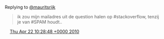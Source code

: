 Replying to [@mauritsrijk](https://twitter.com/mauritsrijk/status/12631148870)

> ik zou mijn mailadres uit de question halen op \#stackoverflow, tenzij je van \#SPAM houdt\.\.

<img src="../../media/tweet.ico" width="12" /> [Thu Apr 22 10:28:48 +0000 2010](https://twitter.com/DromerDenker/status/12631285585)